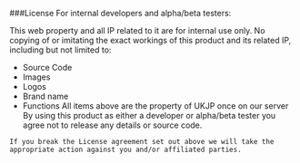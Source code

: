 ###License For internal developers and alpha/beta testers:

This web property and all IP related to it are for internal
use only. No copying of or imitating the exact workings of
this product and its related IP, including but not limited to:
- Source Code
- Images
- Logos
- Brand name
- Functions
All items above are the property of UKJP once on our server
By using this product as either a developer or alpha/beta tester
you agree not to release any details or source code.

`If you break the License agreement set out above we will take the
appropriate action against you and/or affiliated parties.`